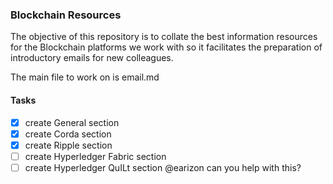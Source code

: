 ### Blockchain Resources
The objective of this repository is to collate the best information resources for the Blockchain platforms we work with so it facilitates the preparation of introductory emails for new colleagues.

The main file to work on is email.md

#### Tasks

- [x] create General section
- [x] create Corda section
- [x] create Ripple section
- [ ] create Hyperledger Fabric section
- [ ] create Hyperledger QuILt section @earizon can you help with this?
